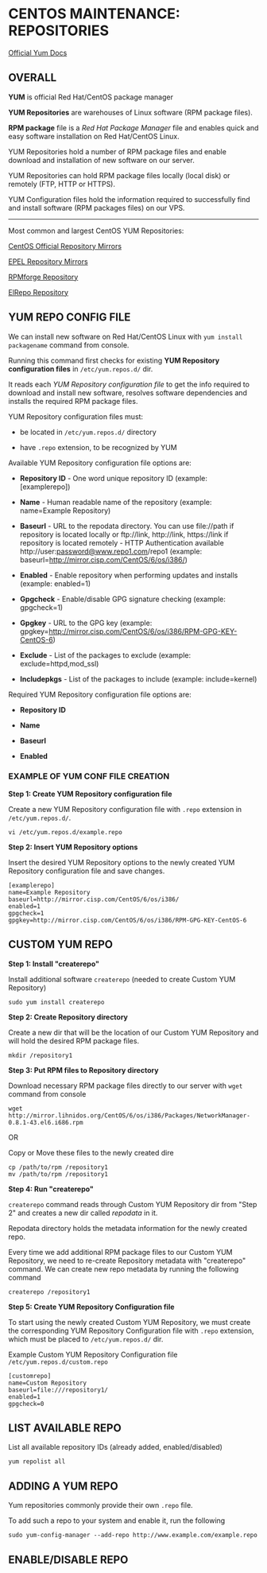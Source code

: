 # CENTOS MAINTENANCE: REPOSITORIES


[Official Yum Docs](https://access.redhat.com/documentation/en-us/red_hat_enterprise_linux/6/html/deployment_guide/sec-managing_yum_repositories)


## OVERALL

**YUM** is official Red Hat/CentOS package manager

**YUM Repositories** are warehouses of Linux software (RPM package files). 

**RPM package** file is a *Red Hat Package Manager* file and enables quick and easy software installation on Red Hat/CentOS Linux. 

YUM Repositories hold a number of RPM package files and enable download and installation of new software on our server. 

YUM Repositories can hold RPM package files locally (local disk) or remotely (FTP, HTTP or HTTPS). 

YUM Configuration files hold the information required to successfully find and install software (RPM packages files) on our VPS.

---------------------------

Most common and largest CentOS YUM Repositories:

  [CentOS Official Repository Mirrors](http://www.centos.org/modules/tinycontent/index.php?id=30)
  
  [EPEL Repository Mirrors](http://mirrors.fedoraproject.org/publiclist/EPEL/)
  
  [RPMforge Repository](http://wiki.centos.org/AdditionalResources/Repositories/RPMForge)
  
  [ElRepo Repository](http://elrepo.org/tiki/tiki-index.php)
  
  



## YUM REPO CONFIG FILE

We can install new software on Red Hat/CentOS Linux with `yum install packagename` command from console.

Running this command first checks for existing **YUM Repository configuration files** in `/etc/yum.repos.d/` dir. 

It reads each *YUM Repository configuration file* to get the info required to download and install new software, resolves software dependencies and installs the required RPM package files.


YUM Repository configuration files must:

  - be located in `/etc/yum.repos.d/` directory
  
  - have `.repo` extension, to be recognized by YUM


Available YUM Repository configuration file options are:

  - **Repository ID** - One word unique repository ID (example: [examplerepo])
  
  - **Name** - Human readable name of the repository (example: name=Example Repository)
  
  - **Baseurl** - URL to the repodata directory. You can use file://path if repository is located locally or ftp://link, http://link, https://link if repository is located remotely - HTTP Authentication available http://user:password@www.repo1.com/repo1 (example: baseurl=http://mirror.cisp.com/CentOS/6/os/i386/)
  
  - **Enabled** - Enable repository when performing updates and installs (example: enabled=1)
  
  - **Gpgcheck** - Enable/disable GPG signature checking (example: gpgcheck=1)
  
  - **Gpgkey** - URL to the GPG key (example: gpgkey=http://mirror.cisp.com/CentOS/6/os/i386/RPM-GPG-KEY-CentOS-6)
  
  - **Exclude** - List of the packages to exclude (example: exclude=httpd,mod_ssl)
  
  - **Includepkgs** - List of the packages to include (example: include=kernel)


Required YUM Repository configuration file options are:

  - **Repository ID**

  - **Name**
  
  - **Baseurl**
  
  - **Enabled**
  

### EXAMPLE OF YUM CONF FILE CREATION

**Step 1: Create YUM Repository configuration file**

Create a new YUM Repository configuration file with `.repo` extension in `/etc/yum.repos.d/`. 
```
vi /etc/yum.repos.d/example.repo
```


**Step 2: Insert YUM Repository options**

Insert the desired YUM Repository options to the newly created YUM Repository configuration file and save changes.
```
[examplerepo]
name=Example Repository
baseurl=http://mirror.cisp.com/CentOS/6/os/i386/
enabled=1
gpgcheck=1
gpgkey=http://mirror.cisp.com/CentOS/6/os/i386/RPM-GPG-KEY-CentOS-6
```


## CUSTOM YUM REPO

**Step 1: Install "createrepo"**

Install additional software `createrepo` (needed to create Custom YUM Repository)
```
sudo yum install createrepo
```

**Step 2: Create Repository directory**

Create a new dir that will be the location of our Custom YUM Repository and will hold the desired RPM package files. 
```
mkdir /repository1
```

**Step 3: Put RPM files to Repository directory**

Download necessary RPM package files directly to our server with `wget` command from console
```
wget http://mirror.lihnidos.org/CentOS/6/os/i386/Packages/NetworkManager-0.8.1-43.el6.i686.rpm
```

OR

Copy or Move these files to the newly created dire
```
cp /path/to/rpm /repository1
mv /path/to/rpm /repository1
```

**Step 4: Run "createrepo"**

`createrepo` command reads through Custom YUM Repository dir from "Step 2" and creates a new dir called *repodata* in it. 

Repodata directory holds the metadata information for the newly created repo. 

Every time we add additional RPM package files to our Custom YUM Repository, we need to re-create Repository metadata with "createrepo" command. We can create new repo metadata by running the following command
```
createrepo /repository1
```

**Step 5: Create YUM Repository Configuration file**

To start using the newly created Custom YUM Repository, we must create the corresponding YUM Repository Configuration file with `.repo` extension, which must be placed to `/etc/yum.repos.d/` dir. 


Example Custom YUM Repository Configuration file `/etc/yum.repos.d/custom.repo`

```
[customrepo]
name=Custom Repository
baseurl=file:///repository1/
enabled=1
gpgcheck=0
```



## LIST AVAILABLE REPO

List all available repository IDs (already added, enabled/disabled)
```
yum repolist all
```



## ADDING A YUM REPO

Yum repositories commonly provide their own `.repo` file. 

To add such a repo to your system and enable it, run the following
```
sudo yum-config-manager --add-repo http://www.example.com/example.repo
```



## ENABLE/DISABLE REPO



































